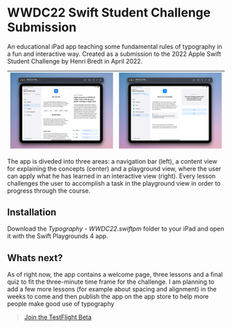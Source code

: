 # WWDC22 Swift Student Challenge Submission

An educational iPad app teaching some fundamental rules of typography in a fun and interactive way. Created as a submission to the 2022 Apple Swift Student Challenge by Henri Bredt in April 2022.

| ![App screenshot](ressources/screenshot.png) | ![App screenshot](ressources/screenshot-2.png) |
--- | ---

The app is diveded into three areas: a navigation bar (left), a content view for explaining the concepts (center) and a playground view, where the user can apply what he has learned in an interactive view (right). Every lesson challenges the user to accomplish a task in the playground view in order to progress through the course.

## Installation
Download the *Typography - WWDC22.swiftpm* folder to your iPad and open it with the Swift Playgrounds 4 app.

## Whats next?
As of right now, the app contains a welcome page, three lessons and a final quiz to fit the three-minute time frame for the challenge. I am planning to add a few more lessons (for example about spacing and alignment) in the weeks to come and then publish the app on the app store to help more people make good use of typography

> [Join the TestFlight Beta](https://testflight.apple.com/join/AoSNrCk2)
